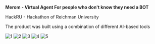 **Merom - Virtual Agent For people who don't know they need a BOT**

HackRU - Hackathon of Reichman University

The product was built using a combination of different AI-based tools

![1](https://github.com/sagivantebi/Vocal_Waiting_Time_Assistant-Python/assets/84729141/ae4608ad-5cda-45b2-b611-d0433aebc125)
![2](https://github.com/sagivantebi/Vocal_Waiting_Time_Assistant-Python/assets/84729141/e57262d5-57e9-49c3-8ec0-fa34987c1fb1)
![3](https://github.com/sagivantebi/Vocal_Waiting_Time_Assistant-Python/assets/84729141/e114b185-ebf6-4033-b214-4e51808b9fc0)
![4](https://github.com/sagivantebi/Vocal_Waiting_Time_Assistant-Python/assets/84729141/13c875e5-3591-4f12-8a38-e215da383e04)
![5](https://github.com/sagivantebi/Vocal_Waiting_Time_Assistant-Python/assets/84729141/8731c671-bfac-4104-9c74-5b0ca0fab2ae)
